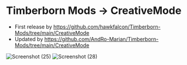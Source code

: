 # Timberborn Mods -> CreativeMode

- First release by https://github.com/hawkfalcon/Timberborn-Mods/tree/main/CreativeMode
- Updated by https://github.com/AndRo-Marian/Timberborn-Mods/tree/main/CreativeMode

![Screenshot (25)](https://github.com/AndRo-Marian/Timberborn-Mods/assets/48178307/bac8a006-a0b5-4ff9-bfa6-fa2d9a3a2ca0)
![Screenshot (28)](https://github.com/AndRo-Marian/Timberborn-Mods/assets/48178307/e5edc0e5-f351-476c-bb91-87c425a94af8)
